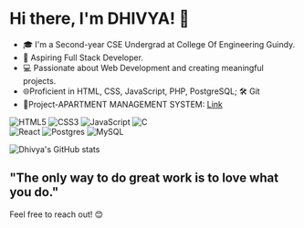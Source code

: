 # Hi there, I'm DHIVYA! 👋

- 🎓 I'm a Second-year CSE Undergrad at College Of Engineering Guindy.
- 💼 Aspiring Full Stack Developer.
- 💻 Passionate about Web Development and creating meaningful projects.
- 🌐Proficient in HTML, CSS, JavaScript, PHP, PostgreSQL; 🛠️ Git
- 🚀Project-APARTMENT MANAGEMENT SYSTEM: [Link](https://github.com/dhivya003/APARTMENT_MANAGEMENT_SYSTEM.git)


![HTML5](https://img.shields.io/badge/html5-%23E34F26.svg?style=for-the-badge&logo=html5&logoColor=white)
![CSS3](https://img.shields.io/badge/css3-%231572B6.svg?style=for-the-badge&logo=css3&logoColor=white)
![JavaScript](https://img.shields.io/badge/javascript-%23323330.svg?style=for-the-badge&logo=javascript&logoColor=%23F7DF1E)
![C](https://img.shields.io/badge/c-%2300599C.svg?style=for-the-badge&logo=c&logoColor=white)<br/>
![React](https://img.shields.io/badge/react-%2320232a.svg?style=for-the-badge&logo=react&logoColor=%2361DAFB)
![Postgres](https://img.shields.io/badge/postgres-%23316192.svg?style=for-the-badge&logo=postgresql&logoColor=white)
![MySQL](https://img.shields.io/badge/mysql-4479A1.svg?style=for-the-badge&logo=mysql&logoColor=white)


![Dhivya's GitHub stats](https://github-readme-stats.vercel.app/api?username=dhivya003&show_icons=true&theme=radical)

## "The only way to do great work is to love what you do." 

Feel free to reach out! 😊









